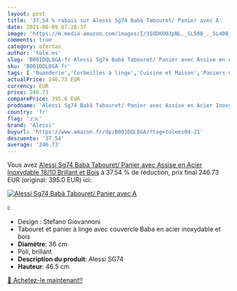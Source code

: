 ```yaml
---
layout: post
title: '37.54 % rabais sur Alessi Sg74 Babà Tabouret/ Panier avec A'
date: 2021-06-09 07:28:37
image: 'https://m.media-amazon.com/images/I/31ODK0OJpNL._SL500_._SL400_.jpg'
comments: true
category: ofertas
author: 'tole.es'
slug: 'B001DQL8GA-fr Alessi Sg74 Babà Tabouret/ Panier avec Assise en Acier...'
sku: 'B001DQL8GA-fr'
tags: [ 'Buanderie','Corbeilles à linge','Cuisine et Maison','Paniers de décoration','Paniers et boîtes de rangement','Paniers à linge','Rangement et organisation','alessi', ]
actualPrice: 246.73 EUR
currency: EUR
price: 246.73
comparePrice: 395.0 EUR
prodname: 'Alessi Sg74 Babà Tabouret/ Panier avec Assise en Acier Inoxydable 18/10 Brillant et Bois'
country: 'fr'
flag: '🇫🇷'
brand: 'Alessi'
buyurl: 'https://www.amazon.fr/dp/B001DQL8GA/?tag=tolees0d-21'
descuento: '37.54'
average: '246.73'
---
```


Vous avez [Alessi Sg74 Babà Tabouret/ Panier avec Assise en Acier Inoxydable 18/10 Brillant et Bois](https://www.amazon.fr/dp/B001DQL8GA/?tag=tolees0d-21)  à  37.54 % de réduction, prix final  246.73 EUR (original: 395.0 EUR) ici:

[![Alessi Sg74 Babà Tabouret/ Panier avec A](https://m.media-amazon.com/images/I/31ODK0OJpNL._SL500_._SL400_.jpg)](https://www.amazon.fr/dp/B001DQL8GA/?tag=tolees0d-21)

ℹ️:

- Design : Stefano Giovannoni
- Tabouret et panier à linge avec couvercle Baba en acier inoxydable et bois
- <b>Diamètre</b>: 36 cm
- Poli, brillant
- <b>Description du produit</b>: Alessi SG74
- <b>Hauteur</b>: 46.5 cm

[🛒 Achetez-le maintenant!!](https://www.amazon.fr/dp/B001DQL8GA/?tag=tolees0d-21)
